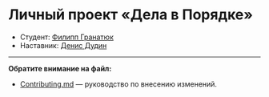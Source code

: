 # Личный проект «Дела в Порядке»

* Студент: [Филипп Гранатюк](https://up.htmlacademy.ru/php/12/user/1510209)
* Наставник: [Денис Дудин](https://htmlacademy.ru/profile/den777)

---

**Обратите внимание на файл:**

- [Contributing.md](Contributing.md) — руководство по внесению изменений.



